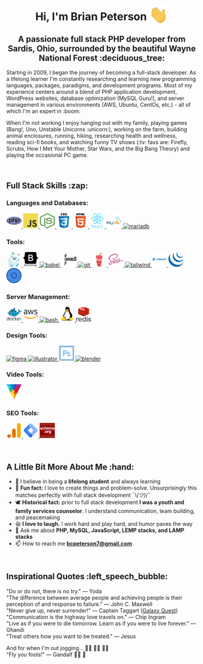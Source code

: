 <h1 align="center">Hi, I'm Brian Peterson <img width="50" height="50" style="margin-bottom: -10px;" src="https://github.com/bcpeterson7/bcpeterson7/blob/main/images/wave.gif" alt="animated hand waving" /></h1>

<h2 align="center">A passionate full stack PHP developer from Sardis, Ohio, surrounded by the beautiful Wayne National Forest :deciduous_tree:</h2>

<p align="left">Starting in 2009, I began the journey of becoming a full-stack developer. As a lifelong learner I'm constantly researching and learning new programming languages, packages, paradigms, and development programs. Most of my experience centers around a blend of PHP application development, WordPress websites, database optimization (MySQL Guru!), and server management in various environments (AWS, Ubuntu, CentOs, etc.) - all of which I'm an expert in :boom:</p>
<p align="left">When I'm not working I enjoy hanging out with my family, playing games (Bang!, Uno, Unstable Unicorns :unicorn:), working on the farm, building animal enclosures, running, hiking, researching health and wellness, reading sci-fi books, and watching funny TV shows (:tv: favs are: Firefly, Scrubs, How I Met Your Mother, Star Wars, and the Big Bang Theory) and playing the occasional PC game.</p>

&nbsp;

<h2>Full Stack Skills :zap:</h2>

<h3 align="left">Languages and Databases:</h3>
<p align="left">
  <a href="https://www.php.net" target="_blank" rel="noreferrer"> <img src="https://raw.githubusercontent.com/devicons/devicon/master/icons/php/php-original.svg" alt="php" width="40" height="40"/> </a>
  <a href="https://developer.mozilla.org/en-US/docs/Web/JavaScript" target="_blank" rel="noreferrer"> <img src="https://raw.githubusercontent.com/devicons/devicon/master/icons/javascript/javascript-original.svg" alt="javascript" width="40" height="40"/> </a>
  <a href="https://nodejs.dev/en/" target="_blank" rel="noreferrer"> <img src="https://github.com/bcpeterson7/bcpeterson7/blob/main/images/js-green.svg" alt="Node.js" width="40" height="40"/> </a>
  <a href="https://www.w3schools.com/css/" target="_blank" rel="noreferrer"> <img src="https://raw.githubusercontent.com/devicons/devicon/master/icons/css3/css3-original-wordmark.svg" alt="css3" width="40" height="40"/> </a>
  <a href="https://www.w3.org/html/" target="_blank" rel="noreferrer"> <img src="https://raw.githubusercontent.com/devicons/devicon/master/icons/html5/html5-original-wordmark.svg" alt="html5" width="40" height="40"/> </a> 
  <a href="https://reactjs.org/" target="_blank" rel="noreferrer"> <img src="https://raw.githubusercontent.com/devicons/devicon/master/icons/react/react-original-wordmark.svg" alt="react" width="40" height="40"/> </a>
  <a href="https://www.mysql.com/" target="_blank" rel="noreferrer"> <img src="https://raw.githubusercontent.com/devicons/devicon/master/icons/mysql/mysql-original-wordmark.svg" alt="mysql" width="40" height="40"/> </a>  
  <a href="https://mariadb.org/" target="_blank" rel="noreferrer"> <img src="https://www.vectorlogo.zone/logos/mariadb/mariadb-icon.svg" alt="mariadb" width="40" height="40"/> </a>
</p>

<h3 align="left">Tools:</h3>
<p align="left">  
  <a href="https://get.foundation/" target="_blank" rel="noreferrer"> <img src="https://github.com/devicons/devicon/blob/master/icons/foundation/foundation-original.svg" alt="bootstrap" width="40" height="40"/> </a>  
  <a href="https://getbootstrap.com" target="_blank" rel="noreferrer"> <img src="https://raw.githubusercontent.com/devicons/devicon/master/icons/bootstrap/bootstrap-plain-wordmark.svg" alt="bootstrap" width="40" height="40"/> </a> 
  <a href="https://babeljs.io/" target="_blank" rel="noreferrer"> <img src="https://www.vectorlogo.zone/logos/babeljs/babeljs-icon.svg" alt="babel" width="40" height="40"/> </a>
  <a href="https://canvasjs.com" target="_blank" rel="noreferrer"> <img src="https://raw.githubusercontent.com/Hardik0307/Hardik0307/master/assets/canvasjs-charts.svg" alt="canvasjs" width="40" height="40"/> </a>    
  <a href="https://git-scm.com/" target="_blank" rel="noreferrer"> <img src="https://www.vectorlogo.zone/logos/git-scm/git-scm-icon.svg" alt="git" width="40" height="40"/> </a>   <a href="https://gulpjs.com" target="_blank" rel="noreferrer"> <img src="https://raw.githubusercontent.com/devicons/devicon/master/icons/gulp/gulp-plain.svg" alt="gulp" width="40" height="40"/> </a>
  <a href="https://sass-lang.com" target="_blank" rel="noreferrer"> <img src="https://raw.githubusercontent.com/devicons/devicon/master/icons/sass/sass-original.svg" alt="sass" width="40" height="40"/> </a>  
  <a href="https://tailwindcss.com/" target="_blank" rel="noreferrer"> <img src="https://www.vectorlogo.zone/logos/tailwindcss/tailwindcss-icon.svg" alt="tailwind" width="40" height="40"/> </a> 
  <a href="https://webpack.js.org" target="_blank" rel="noreferrer"> <img src="https://raw.githubusercontent.com/devicons/devicon/d00d0969292a6569d45b06d3f350f463a0107b0d/icons/webpack/webpack-original-wordmark.svg" alt="webpack" width="40" height="40"/> </a> 
  <a href="https://jquery.com/" target="_blank" rel="noreferrer"> <img src="https://github.com/bcpeterson7/bcpeterson7/blob/main/images/jquery-logo.png" alt="jQuery" width="40" height="40"/> </a>
  <a href="https://datatables.net/" target="_blank" rel="noreferrer"> <img src="https://github.com/bcpeterson7/bcpeterson7/blob/main/images/datatables.png" alt="DataTables" width="40" height="40"/> </a> 
</p>

<h3 align="left">Server Management:</h3>
<p align="left"> 
  <a href="https://www.docker.com/" target="_blank" rel="noreferrer"> <img src="https://raw.githubusercontent.com/devicons/devicon/master/icons/docker/docker-original-wordmark.svg" alt="docker" width="40" height="40"/> </a> 
  <a href="https://aws.amazon.com" target="_blank" rel="noreferrer"> <img src="https://raw.githubusercontent.com/devicons/devicon/master/icons/amazonwebservices/amazonwebservices-original-wordmark.svg" alt="aws" width="40" height="40"/> </a>
  <a href="https://www.gnu.org/software/bash/" target="_blank" rel="noreferrer"> <img src="https://www.vectorlogo.zone/logos/gnu_bash/gnu_bash-icon.svg" alt="bash" width="40" height="40"/> </a>
  <a href="https://www.linux.org/" target="_blank" rel="noreferrer"> <img src="https://raw.githubusercontent.com/devicons/devicon/master/icons/linux/linux-original.svg" alt="linux" width="40" height="40"/> </a>  
  <a href="https://redis.io" target="_blank" rel="noreferrer"> <img src="https://raw.githubusercontent.com/devicons/devicon/master/icons/redis/redis-original-wordmark.svg" alt="redis" width="40" height="40"/> </a> 
</p>

<h3 align="left">Design Tools:</h3>
<p align="left"> 
  <a href="https://www.figma.com/" target="_blank" rel="noreferrer"> <img src="https://www.vectorlogo.zone/logos/figma/figma-icon.svg" alt="figma" width="40" height="40"/> </a>
  <a href="https://www.adobe.com/in/products/illustrator.html" target="_blank" rel="noreferrer"> <img src="https://www.vectorlogo.zone/logos/adobe_illustrator/adobe_illustrator-icon.svg" alt="illustrator" width="40" height="40"/> </a> 
  <a href="https://www.photoshop.com/en" target="_blank" rel="noreferrer"> <img src="https://raw.githubusercontent.com/devicons/devicon/master/icons/photoshop/photoshop-line.svg" alt="photoshop" width="40" height="40"/> </a> 
  <a href="https://www.blender.org/" target="_blank" rel="noreferrer"> <img src="https://download.blender.org/branding/community/blender_community_badge_white.svg" alt="blender" width="40" height="40"/> </a> 
</p>

<h3 align="left">Video Tools:</h3>
<p align="left"> 
  <a href="https://fxhome.com" target="_blank" rel="noreferrer"> <img src="https://github.com/bcpeterson7/bcpeterson7/blob/main/images/hitfilm.png" alt="Hitfilm" width="40" height="40"/> </a>
</p>

<h3 align="left">SEO Tools:</h3>
<p align="left">  
  <a href="https://analytics.withgoogle.com/" target="_blank" rel="noreferrer"> <img src="https://github.com/bcpeterson7/bcpeterson7/blob/main/images/google-analytics.png?" alt="Google Analytics" width="40" height="40"/> </a> 
  <a href="https://marketingplatform.google.com/about/tag-manager/" target="_blank" rel="noreferrer"> <img src="https://raw.githubusercontent.com/bcpeterson7/bcpeterson7/6cd5c01dadcf302d53bc86fa1d3aa85114ee27cc/images/google_tag_manager.svg" alt="Google Tag Manager" width="40" height="40"/> </a>  
  <a href="[https://marketingplatform.google.com/about/tag-manager/](https://schema.org/)" target="_blank" rel="noreferrer"> <img src="https://raw.githubusercontent.com/bcpeterson7/bcpeterson7/main/images/structured-data.ico" alt="Structured Data - Schema.org" width="40" height="40"/> </a> 

&nbsp;

<h2 align="left">A Little Bit More About Me :hand:</h2>

- 🤔 I believe in being a **lifelong student** and always learning
- 🎉 **Fun fact:** I love to create things and problem-solve. Unsurprisingly this matches perfectly with full stack development ¯\\_(ツ)_/¯
- :dove: **Historical fact:** prior to full stack development **I was a youth and family services counselor**. I understand communication, team building, and peacemaking
- :laughing: **I love to laugh.** I work hard and play hard, and humor paves the way
- 💬 Ask me about **PHP, MySQL, JavaScript, LEMP stacks, and LAMP stacks**
- 📫 How to reach me **bcpeterson7@gmail.com**



&nbsp;

<h2 align="left">Inspirational Quotes :left_speech_bubble:</h2>

"Do or do not, there is no try." ― Yoda   
"The difference between average people and achieving people is their perception of and response to failure." ― John C. Maxwell   
"Never give up, never surrender!" ―  Captain Taggart (<u>Galaxy Quest</u>)   
"Communication is the highway love travels on." ― Chip Ingram   
"Live as if you were to die tomorrow. Learn as if you were to live forever." ― Ghandi   
"Treat others how you want to be treated." ― Jesus

And for when I'm out jogging... :running_man: :running_man: :running_man:   
"Fly you fools!" ― Gandalf :mage_man:  :rofl:

&nbsp;


